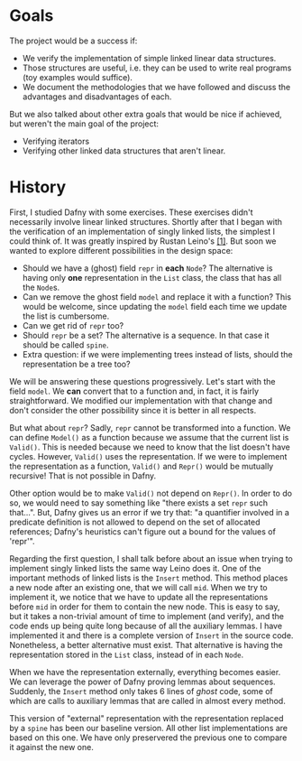 # Goals

The project would be a success if:

- We verify the implementation of simple linked linear data structures.
- Those structures are useful, i.e. they can be used to write real programs
  (toy examples would suffice).
- We document the methodologies that we have followed and discuss the advantages
  and disadvantages of each.

But we also talked about other extra goals that would be nice if achieved, but
weren't the main goal of the project:

- Verifying iterators
- Verifying other linked data structures that aren't linear.

# History

First, I studied Dafny with some exercises. These exercises didn't necessarily
involve linear linked structures. Shortly after that I began with the
verification of an implementation of singly linked lists, the simplest I could
think of. It was greatly inspired by Rustan Leino's [\[1\]]. But soon we wanted
to explore different possibilities in the design space:

- Should we have a (ghost) field `repr` in **each** `Node`? The alternative is
  having only **one** representation in the `List` class, the class that has all
  the `Node`s.
- Can we remove the ghost field `model` and replace it with a function? This
  would be welcome, since updating the `model` field each time we update the
  list is cumbersome.
- Can we get rid of `repr` too?
- Should `repr` be a set? The alternative is a sequence. In that case it should
  be called `spine`.
- Extra question: if we were implementing trees instead of lists, should the
  representation be a tree too?

We will be answering these questions progressively. Let's start with the field
`model`. We **can** convert that to a function and, in fact, it is fairly
straightforward. We modified our implementation with that change and don't
consider the other possibility since it is better in all respects.

But what about `repr`? Sadly, `repr` cannot be transformed into a function. We
can define `Model()` as a function because we assume that the current list is
`Valid()`. This is needed because we need to know that the list doesn't have
cycles. However, `Valid()` uses the representation. If we were to implement the
representation as a function, `Valid()` and `Repr()` would be mutually
recursive! That is not possible in Dafny.

Other option would be to make `Valid()` not depend on `Repr()`. In order to do
so, we would need to say something like "there exists a set `repr` such
that...". But, Dafny gives us an error if we try that: "a quantifier involved in
a predicate definition is not allowed to depend on the set of allocated
references; Dafny's heuristics can't figure out a bound for the values of
'repr'".

Regarding the first question, I shall talk before about an issue when trying to
implement singly linked lists the same way Leino does it. One of the important
methods of linked lists is the `Insert` method. This method places a new node
after an existing one, that we will call `mid`. When we try to implement it, we
notice that we have to update all the representations before `mid` in order for
them to contain the new node. This is easy to say, but it takes a non-trivial
amount of time to implement (and verify), and the code ends up being quite long
because of all the auxiliary lemmas. I have implemented it and there is a
complete version of `Insert` in the source code. Nonetheless, a better
alternative must exist. That alternative is having the representation stored in
the `List` class, instead of in each `Node`.

When we have the representation externally, everything becomes easier. We can
leverage the power of Dafny proving lemmas about sequences. Suddenly, the
`Insert` method only takes 6 lines of _ghost_ code, some of which are calls to
auxiliary lemmas that are called in almost every method.

This version of "external" representation with the representation replaced by a
`spine` has been our baseline version. All other list implementations are based
on this one. We have only preservered the previous one to compare it against the
new one.

[\[1\]]:
  https://drive.google.com/file/d/1zU4sUuMVSS0LHSKRQlg5jr-Mm_XsTO5E/view?usp=sharing
